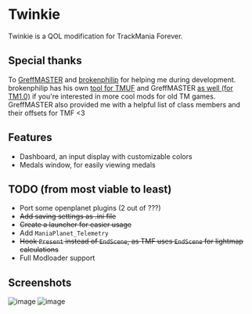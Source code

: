 # Twinkie
Twinkie is a QOL modification for TrackMania Forever.

## Special thanks
To [GreffMASTER](https://github.com/GreffMASTER) and [brokenphilip](https://github.com/brokenphilip) for helping me during development. brokenphilip has his own [tool for TMUF](https://github.com/BulbToys/TMUF) and GreffMASTER [as well (for TM1.0)](https://github.com/GreffMASTER/TMStuff) if you're interested in more cool mods for old TM games.
GreffMASTER also provided me with a helpful list of class members and their offsets for TMF <3

## Features
- Dashboard, an input display with customizable colors
- Medals window, for easily viewing medals

## TODO (from most viable to least)
- Port some openplanet plugins (2 out of ???)
- ~~Add saving settings as .ini file~~
- ~~Create a launcher for easier usage~~
- Add `ManiaPlanet_Telemetry`
- ~~Hook `Present` instead of `EndScene`, as TMF uses `EndScene` for lightmap calculations~~
- Full Modloader support

## Screenshots
![image](https://github.com/user-attachments/assets/583ebe11-5d90-4636-9c61-22d5825df31a)
![image](https://github.com/user-attachments/assets/0647711c-cb47-4e02-90fc-58588d575e93)

